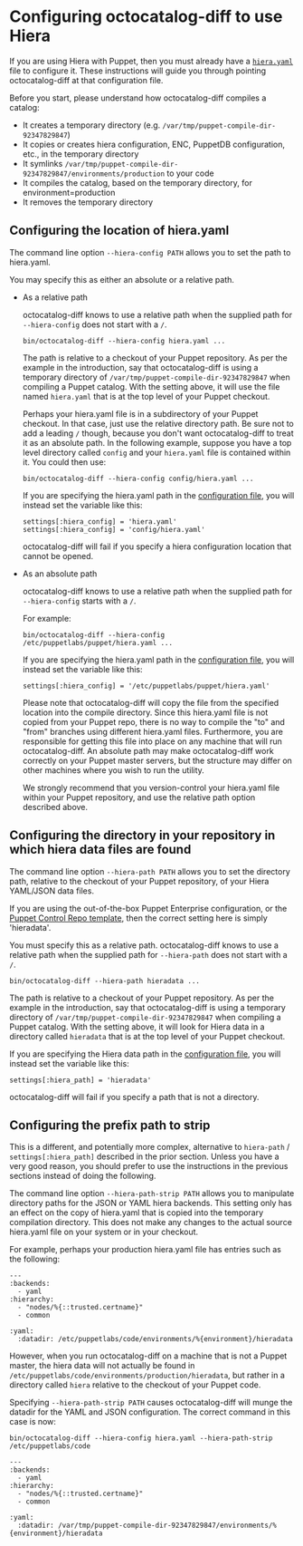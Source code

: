 # Configuring octocatalog-diff to use Hiera

If you are using Hiera with Puppet, then you must already have a [`hiera.yaml`](https://docs.puppet.com/puppet/latest/reference/config_file_hiera.html) file to configure it. These instructions will guide you through pointing octocatalog-diff at that configuration file.

Before you start, please understand how octocatalog-diff compiles a catalog:

- It creates a temporary directory (e.g. `/var/tmp/puppet-compile-dir-92347829847`)
- It copies or creates hiera configuration, ENC, PuppetDB configuration, etc., in the temporary directory
- It symlinks `/var/tmp/puppet-compile-dir-92347829847/environments/production` to your code
- It compiles the catalog, based on the temporary directory, for environment=production
- It removes the temporary directory

## Configuring the location of hiera.yaml

The command line option `--hiera-config PATH` allows you to set the path to hiera.yaml.

You may specify this as either an absolute or a relative path.

- As a relative path

  octocatalog-diff knows to use a relative path when the supplied path for `--hiera-config` does not start with a `/`.

    ```
    bin/octocatalog-diff --hiera-config hiera.yaml ...
    ```

  The path is relative to a checkout of your Puppet repository. As per the example in the introduction, say that octocatalog-diff is using a temporary directory of `/var/tmp/puppet-compile-dir-92347829847` when compiling a Puppet catalog. With the setting above, it will use the file named `hiera.yaml` that is at the top level
  of your Puppet checkout.

  Perhaps your hiera.yaml file is in a subdirectory of your Puppet checkout. In that case, just use the relative directory path. Be sure not to add a leading `/` though,
  because you don't want octocatalog-diff to treat it as an absolute path. In the following example, suppose you have a top level directory called `config` and your
  `hiera.yaml` file is contained within it. You could then use:

    ```
    bin/octocatalog-diff --hiera-config config/hiera.yaml ...
    ```

  If you are specifying the hiera.yaml path in the [configuration file](/doc/configuration.md), you will instead set the variable like this:

    ```
    settings[:hiera_config] = 'hiera.yaml'
    settings[:hiera_config] = 'config/hiera.yaml'
    ```

  octocatalog-diff will fail if you specify a hiera configuration location that cannot be opened.

- As an absolute path

  octocatalog-diff knows to use a relative path when the supplied path for `--hiera-config` starts with a `/`.

  For example:

    ```
    bin/octocatalog-diff --hiera-config /etc/puppetlabs/puppet/hiera.yaml ...
    ```

  If you are specifying the hiera.yaml path in the [configuration file](/doc/configuration.md), you will instead set the variable like this:

    ```
    settings[:hiera_config] = '/etc/puppetlabs/puppet/hiera.yaml'
    ```

  Please note that octocatalog-diff will copy the file from the specified location into the compile directory. Since this hiera.yaml file is not copied from your Puppet repo, there is no way to compile the "to" and "from" branches using different hiera.yaml files. Furthermore, you are responsible for getting this file into place on any machine that will run octocatalog-diff. An absolute path may make octocatalog-diff work correctly on your Puppet master servers, but the structure may differ on other machines where you wish to run the utility.

  We strongly recommend that you version-control your hiera.yaml file within your Puppet repository, and use the relative path option described above.

## Configuring the directory in your repository in which hiera data files are found

The command line option `--hiera-path PATH` allows you to set the directory path, relative to the checkout of your Puppet repository, of your Hiera YAML/JSON data files.

If you are using the out-of-the-box Puppet Enterprise configuration, or the [Puppet Control Repo template](https://github.com/puppetlabs/control-repo), then the correct setting here is simply 'hieradata'.

You must specify this as a relative path. octocatalog-diff knows to use a relative path when the supplied path for `--hiera-path` does not start with a `/`.

  ```
  bin/octocatalog-diff --hiera-path hieradata ...
  ```

The path is relative to a checkout of your Puppet repository. As per the example in the introduction, say that octocatalog-diff is using a temporary directory of `/var/tmp/puppet-compile-dir-92347829847` when compiling a Puppet catalog. With the setting above, it will look for Hiera data in a directory called `hieradata` that is at the top level
of your Puppet checkout.

If you are specifying the Hiera data path in the [configuration file](/doc/configuration.md), you will instead set the variable like this:

  ```
  settings[:hiera_path] = 'hieradata'
  ```

octocatalog-diff will fail if you specify a path that is not a directory.

## Configuring the prefix path to strip

This is a different, and potentially more complex, alternative to `hiera-path` / `settings[:hiera_path]` described in the prior section. Unless you have a very good reason, you should prefer to use the instructions in the previous sections instead of doing the following.

The command line option `--hiera-path-strip PATH` allows you to manipulate directory paths for the JSON or YAML hiera backends. This setting only has an effect on the copy of hiera.yaml that is copied into the temporary compilation directory. This does not make any changes to the actual source hiera.yaml file on your system or in your checkout.

For example, perhaps your production hiera.yaml file has entries such as the following:

```
---
:backends:
  - yaml
:hierarchy:
  - "nodes/%{::trusted.certname}"
  - common

:yaml:
  :datadir: /etc/puppetlabs/code/environments/%{environment}/hieradata
```

However, when you run octocatalog-diff on a machine that is not a Puppet master, the hiera data will not actually be found in `/etc/puppetlabs/code/environments/production/hieradata`, but rather in a directory called `hiera` relative to the checkout of your Puppet code.

Specifying `--hiera-path-strip PATH` causes octocatalog-diff will munge the datadir for the YAML and JSON configuration. The correct command in this case is now:

```
bin/octocatalog-diff --hiera-config hiera.yaml --hiera-path-strip /etc/puppetlabs/code
```

```
---
:backends:
  - yaml
:hierarchy:
  - "nodes/%{::trusted.certname}"
  - common

:yaml:
  :datadir: /var/tmp/puppet-compile-dir-92347829847/environments/%{environment}/hieradata
```
